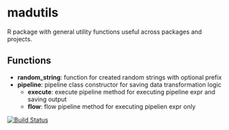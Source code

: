 # madutils
R package with general utility functions useful across packages and projects.

## Functions

* __random_string__: function for created random strings with optional prefix
* __pipeline__: pipeline class constructor for saving data transformation logic
  + __execute__: execute pipeline method for executing pipeline expr and saving output
  + __flow__: flow pipeline method for executing pipelien expr only

[![Build Status](https://travis-ci.org/chrishaarstick/madutils.svg?branch=master)](https://travis-ci.org/chrishaarstick/madutils)
